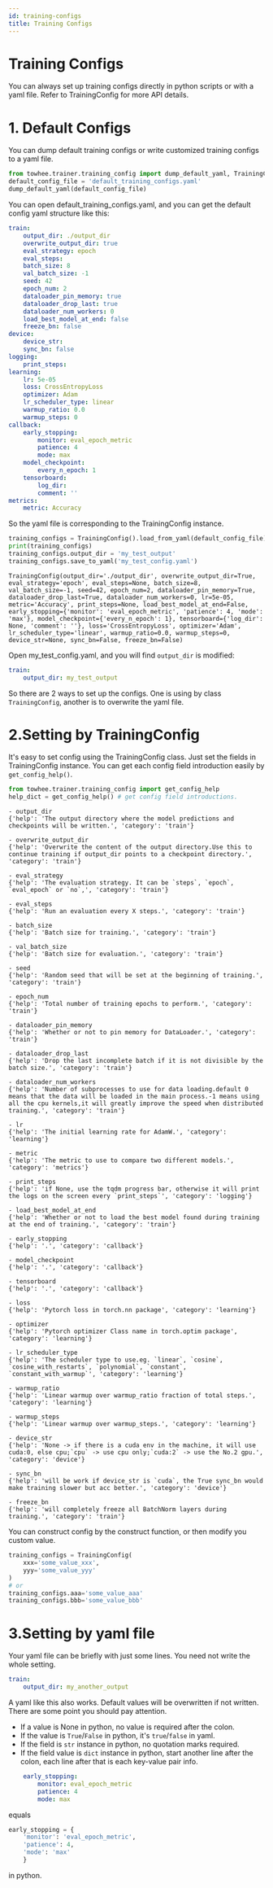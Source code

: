 ```yaml
---
id: training-configs
title: Training Configs
---
```


# Training Configs
You can always set up training configs directly in python scripts or with a yaml file. Refer to TrainingConfig for more API details.

# 1. Default Configs
You can dump default training configs or write customized training configs to a yaml file.




```python
from towhee.trainer.training_config import dump_default_yaml, TrainingConfig
default_config_file = 'default_training_configs.yaml'
dump_default_yaml(default_config_file)
```

You can open default_training_configs.yaml, and you can get the default config yaml structure like this:
```yaml
train:
    output_dir: ./output_dir
    overwrite_output_dir: true
    eval_strategy: epoch
    eval_steps:
    batch_size: 8
    val_batch_size: -1
    seed: 42
    epoch_num: 2
    dataloader_pin_memory: true
    dataloader_drop_last: true
    dataloader_num_workers: 0
    load_best_model_at_end: false
    freeze_bn: false
device:
    device_str:
    sync_bn: false
logging:
    print_steps:
learning:
    lr: 5e-05
    loss: CrossEntropyLoss
    optimizer: Adam
    lr_scheduler_type: linear
    warmup_ratio: 0.0
    warmup_steps: 0
callback:
    early_stopping:
        monitor: eval_epoch_metric
        patience: 4
        mode: max
    model_checkpoint:
        every_n_epoch: 1
    tensorboard:
        log_dir:
        comment: ''
metrics:
    metric: Accuracy
```
So the yaml file is corresponding to the TrainingConfig instance.


```python
training_configs = TrainingConfig().load_from_yaml(default_config_file)
print(training_configs)
training_configs.output_dir = 'my_test_output'
training_configs.save_to_yaml('my_test_config.yaml')
```

    TrainingConfig(output_dir='./output_dir', overwrite_output_dir=True, eval_strategy='epoch', eval_steps=None, batch_size=8, val_batch_size=-1, seed=42, epoch_num=2, dataloader_pin_memory=True, dataloader_drop_last=True, dataloader_num_workers=0, lr=5e-05, metric='Accuracy', print_steps=None, load_best_model_at_end=False, early_stopping={'monitor': 'eval_epoch_metric', 'patience': 4, 'mode': 'max'}, model_checkpoint={'every_n_epoch': 1}, tensorboard={'log_dir': None, 'comment': ''}, loss='CrossEntropyLoss', optimizer='Adam', lr_scheduler_type='linear', warmup_ratio=0.0, warmup_steps=0, device_str=None, sync_bn=False, freeze_bn=False)


Open my_test_config.yaml, and you will find `output_dir` is modified:
```yaml
train:
    output_dir: my_test_output
```
So there are 2 ways to set up the configs. One is using by class `TrainingConfig`, another is to overwrite the yaml file.

# 2.Setting by TrainingConfig
It's easy to set config using the TrainingConfig class. Just set the fields in TrainingConfig instance.
You can get each config field introduction easily by `get_config_help()`.


```python
from towhee.trainer.training_config import get_config_help
help_dict = get_config_help() # get config field introductions.
```

    - output_dir
    {'help': 'The output directory where the model predictions and checkpoints will be written.', 'category': 'train'}
    
    - overwrite_output_dir
    {'help': 'Overwrite the content of the output directory.Use this to continue training if output_dir points to a checkpoint directory.', 'category': 'train'}
    
    - eval_strategy
    {'help': 'The evaluation strategy. It can be `steps`, `epoch`, `eval_epoch` or `no`,', 'category': 'train'}
    
    - eval_steps
    {'help': 'Run an evaluation every X steps.', 'category': 'train'}
    
    - batch_size
    {'help': 'Batch size for training.', 'category': 'train'}
    
    - val_batch_size
    {'help': 'Batch size for evaluation.', 'category': 'train'}
    
    - seed
    {'help': 'Random seed that will be set at the beginning of training.', 'category': 'train'}
    
    - epoch_num
    {'help': 'Total number of training epochs to perform.', 'category': 'train'}
    
    - dataloader_pin_memory
    {'help': 'Whether or not to pin memory for DataLoader.', 'category': 'train'}
    
    - dataloader_drop_last
    {'help': 'Drop the last incomplete batch if it is not divisible by the batch size.', 'category': 'train'}
    
    - dataloader_num_workers
    {'help': 'Number of subprocesses to use for data loading.default 0 means that the data will be loaded in the main process.-1 means using all the cpu kernels,it will greatly improve the speed when distributed training.', 'category': 'train'}
    
    - lr
    {'help': 'The initial learning rate for AdamW.', 'category': 'learning'}
    
    - metric
    {'help': 'The metric to use to compare two different models.', 'category': 'metrics'}
    
    - print_steps
    {'help': 'if None, use the tqdm progress bar, otherwise it will print the logs on the screen every `print_steps`', 'category': 'logging'}
    
    - load_best_model_at_end
    {'help': 'Whether or not to load the best model found during training at the end of training.', 'category': 'train'}
    
    - early_stopping
    {'help': '.', 'category': 'callback'}
    
    - model_checkpoint
    {'help': '.', 'category': 'callback'}
    
    - tensorboard
    {'help': '.', 'category': 'callback'}
    
    - loss
    {'help': 'Pytorch loss in torch.nn package', 'category': 'learning'}
    
    - optimizer
    {'help': 'Pytorch optimizer Class name in torch.optim package', 'category': 'learning'}
    
    - lr_scheduler_type
    {'help': 'The scheduler type to use.eg. `linear`, `cosine`, `cosine_with_restarts`, `polynomial`, `constant`, `constant_with_warmup`', 'category': 'learning'}
    
    - warmup_ratio
    {'help': 'Linear warmup over warmup_ratio fraction of total steps.', 'category': 'learning'}
    
    - warmup_steps
    {'help': 'Linear warmup over warmup_steps.', 'category': 'learning'}
    
    - device_str
    {'help': 'None -> if there is a cuda env in the machine, it will use cuda:0, else cpu;`cpu` -> use cpu only;`cuda:2` -> use the No.2 gpu.', 'category': 'device'}
    
    - sync_bn
    {'help': 'will be work if device_str is `cuda`, the True sync_bn would make training slower but acc better.', 'category': 'device'}
    
    - freeze_bn
    {'help': 'will completely freeze all BatchNorm layers during training.', 'category': 'train'}
    


You can construct config by the construct function, or then modify you custom value.
```python
training_configs = TrainingConfig(
    xxx='some_value_xxx',
    yyy='some_value_yyy'
)
# or
training_configs.aaa='some_value_aaa'
training_configs.bbb='some_value_bbb'
```

# 3.Setting by yaml file
Your yaml file can be briefly with just some lines. You need not write the whole setting.
```yaml
train:
    output_dir: my_another_output
```
A yaml like this also works. Default values will be overwritten if not written.
There are some point you should pay attention.
- If a value is None in python, no value is required after the colon.
- If the value is `True`/`False` in python, it's `true`/`false` in yaml.
- If the field is `str` instance in python, no quotation marks required.
- If the field value is `dict` instance in python, start another line after the colon, each line after that is each key-value pair info.
```yaml
    early_stopping:
        monitor: eval_epoch_metric
        patience: 4
        mode: max
```
equals
```python
early_stopping = {
    'monitor': 'eval_epoch_metric',
    'patience': 4,
    'mode': 'max'
    }
```
in python.

